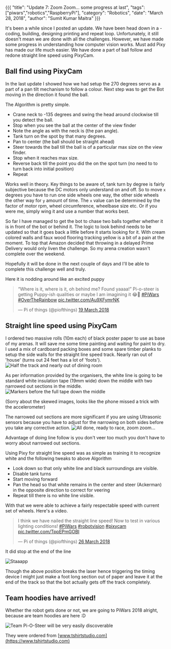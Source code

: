 {{{
  "title": "Update 7: Zoom Zoom... some progress at last",
  "tags": ["piwars","robotics","RaspberryPi"],
  "category": "Robotics",
  "date": "March 28, 2018",
  "author": "Sumit Kumar Maitra"
}}}

It's been a while since I posted an update. We have been head down in a - coding, building, designing printing and repeat loop. Unfortunately, it still doesn't mean we are done with all the challenges. However, we have made some progress in understanding how computer vision works. Must add Pixy has made our life much easier. We have done a part of ball follow and redone straight line speed using PixyCam.

## Ball find using PixyCam
In the last update I showed how we had setup the 270 degrees servo as a part of a pan tilt mechanism to follow a colour. Next step was to get the Bot moving in the direction it found the ball.

The Algorithm is pretty simple.
- Crane neck to -135 degrees and swing the head around clockwise till you detect the ball.
- Stop when you see the ball at the center of the view finder
- Note the angle as with the neck is (the pan angle).
- Tank turn on the spot by that many degrees.
- Pan to center (the ball should be straight ahead)
- Steer towards the ball till the ball is of a particular max size on the view finder.
- Stop when it reaches max size.
- Reverse back till the point you did the on the spot turn (no need to to turn back into initial position)
- Repeat

Works well in theory. Key things to be aware of, tank turn by degree is fairly subjective because the DC motors only understand on and off. So to move ```x``` degrees you have to run one side wheels one way, the other side wheels the other way for ```y``` amount of time. The ```x``` value can be determined by the factor of motor rpm, wheel circumference, wheelbase size etc. Or if you were me, simply wing it and use a number that works best.

So far I have managed to get the bot to chase two balls together whether it is in front of the bot or behind it. The logic to look behind needs to be updated so that it goes back a little before it starts looking for it. With cream colored walls and faux wood flooring tracking yellow is a bit of a pain at the moment. To top that Amazon decided that throwing in a delayed Prime Delivery would only liven the challenge. So my arena creation wasn't complete over the weekend.

Hopefully it will be done in the next couple of days and I'll be able to complete this challenge well and truly.

Here it is nodding around like an excited puppy

<blockquote class="twitter-tweet" data-lang="en-gb"><p lang="en" dir="ltr">“Where is it, where is it, oh behind me? Found yaaaa!” Pi-o-steer is getting Puppy-ish qualities or maybe I am imagining it 😂🤣 <a href="https://twitter.com/hashtag/PiWars?src=hash&amp;ref_src=twsrc%5Etfw">#PiWars</a> <a href="https://twitter.com/hashtag/OverTheRainbow?src=hash&amp;ref_src=twsrc%5Etfw">#OverTheRainbow</a> <a href="https://t.co/Au9XFymrNK">pic.twitter.com/Au9XFymrNK</a></p>&mdash; Pi of things (@piofthings) <a href="https://twitter.com/piofthings/status/975866080798429185?ref_src=twsrc%5Etfw">19 March 2018</a></blockquote>
<script async src="https://platform.twitter.com/widgets.js" charset="utf-8"></script>


## Straight line speed using PixyCam
I ordered two massive rolls (10m each) of black poster paper to use as base of my arenas. It will save me some time painting and waiting for paint to dry. I used a mix of cardboard packing boxes and some spare timber  planks to setup the side walls for the straight line speed track. Nearly ran out of 'house' (turns out 24 feet has a lot of 'foots').  
![Half the track and nearly out of dining room](/posts/images/pi-wars/pi-wars-straight-line-speed-01.jpg)

As per information provided by the organisers, the white line is going to be standard white insulation tape (19mm wide) down the middle with two narrowed out sections in the middle.  
![Markers before the full tape down the middle](/posts/images/pi-wars/pi-wars-straight-line-speed-02.jpg)

(Sorry about the skewed images, looks like the phone missed a trick with the accelerometer)


The narrowed out sections are more significant if you are using Ultrasonic sensors because you have to adjust for the narrowing on both sides before you take any corrective action.
![All done, ready to race, zoom zoom...](/posts/images/pi-wars/pi-wars-straight-line-speed-03.jpg)


Advantage of doing line follow is you don't veer too much you don't have to worry about narrowed out sections.

Using Pixy for straight line speed was as simple as training it to recognize white and the following tweaks to above Algorithm

- Look down so that only white line and black surroundings are visible.
- Disable tank turns
- Start moving forward
- Pan the head so that white remains in the center and steer (Ackerman) in the opposite direction to correct for veering
- Repeat till there is no white line visible.

With that we were able to achieve a fairly respectable speed with current set of wheels. Here's a video.

<blockquote class="twitter-tweet" data-lang="en-gb"><p lang="en" dir="ltr">I think we have nailed the straight line speed! Now to test in various lighting conditions! <a href="https://twitter.com/hashtag/PiWars?src=hash&amp;ref_src=twsrc%5Etfw">#PiWars</a> <a href="https://twitter.com/hashtag/robotvision?src=hash&amp;ref_src=twsrc%5Etfw">#robotvision</a> <a href="https://twitter.com/hashtag/pixycam?src=hash&amp;ref_src=twsrc%5Etfw">#pixycam</a> <a href="https://t.co/TppEPmGOBI">pic.twitter.com/TppEPmGOBI</a></p>&mdash; Pi of things (@piofthings) <a href="https://twitter.com/piofthings/status/978408725093416961?ref_src=twsrc%5Etfw">26 March 2018</a></blockquote>
<script async src="https://platform.twitter.com/widgets.js" charset="utf-8"></script>


It did stop at the end of the line

![Staaapp](/posts/images/pi-wars/pi-wars-update-straight-line-eol.jpg)

Though the above position breaks the laser hence triggering the timing device I might just make a foot long section out of paper and leave it at the end of the track so that the bot actually gets off the track completely.

## Team hoodies have arrived!
Whether the robot gets done or not, we are going to PiWars 2018 alright, because are team hoodies are here :D

![Team Pi-O-Steer will be very easily discoverable](/posts/images/pi-wars/pi-wars-pi-o-steer-hoodies.jpg)

They were ordered from [www.tshirtstudio.com](https://www.tshirtstudio.com)
